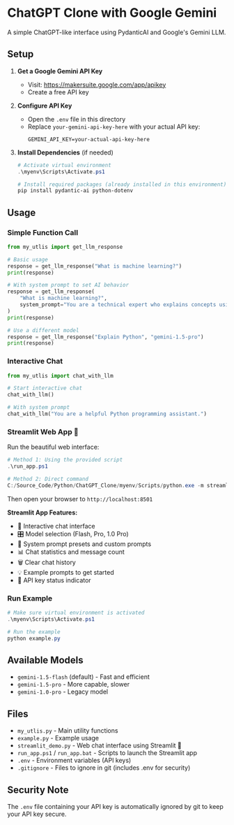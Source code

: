 # ChatGPT Clone with Google Gemini

A simple ChatGPT-like interface using PydanticAI and Google's Gemini LLM.

## Setup

1. **Get a Google Gemini API Key**
   - Visit: https://makersuite.google.com/app/apikey
   - Create a free API key

2. **Configure API Key**
   - Open the `.env` file in this directory
   - Replace `your-gemini-api-key-here` with your actual API key:
     ```
     GEMINI_API_KEY=your-actual-api-key-here
     ```

3. **Install Dependencies** (if needed)
   ```powershell
   # Activate virtual environment
   .\myenv\Scripts\Activate.ps1
   
   # Install required packages (already installed in this environment)
   pip install pydantic-ai python-dotenv
   ```

## Usage

### Simple Function Call
```python
from my_utlis import get_llm_response

# Basic usage
response = get_llm_response("What is machine learning?")
print(response)

# With system prompt to set AI behavior
response = get_llm_response(
    "What is machine learning?",
    system_prompt="You are a technical expert who explains concepts using analogies."
)
print(response)

# Use a different model
response = get_llm_response("Explain Python", "gemini-1.5-pro")
print(response)
```

### Interactive Chat
```python
from my_utlis import chat_with_llm

# Start interactive chat
chat_with_llm()

# With system prompt
chat_with_llm("You are a helpful Python programming assistant.")
```

### Streamlit Web App 🌟
Run the beautiful web interface:

```powershell
# Method 1: Using the provided script
.\run_app.ps1

# Method 2: Direct command
C:/Source_Code/Python/ChatGPT_Clone/myenv/Scripts/python.exe -m streamlit run streamlit_demo.py
```

Then open your browser to `http://localhost:8501`

**Streamlit App Features:**
- 💬 Interactive chat interface
- 🎛️ Model selection (Flash, Pro, 1.0 Pro)
- 🧠 System prompt presets and custom prompts
- 📊 Chat statistics and message count
- 🗑️ Clear chat history
- 💡 Example prompts to get started
- 🔧 API key status indicator

### Run Example
```powershell
# Make sure virtual environment is activated
.\myenv\Scripts\Activate.ps1

# Run the example
python example.py
```

## Available Models
- `gemini-1.5-flash` (default) - Fast and efficient
- `gemini-1.5-pro` - More capable, slower
- `gemini-1.0-pro` - Legacy model

## Files
- `my_utlis.py` - Main utility functions
- `example.py` - Example usage
- `streamlit_demo.py` - Web chat interface using Streamlit 🌟
- `run_app.ps1` / `run_app.bat` - Scripts to launch the Streamlit app
- `.env` - Environment variables (API keys)
- `.gitignore` - Files to ignore in git (includes .env for security)

## Security Note
The `.env` file containing your API key is automatically ignored by git to keep your API key secure.

